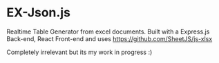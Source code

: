 # EX-Json.js

Realtime Table Generator from excel documents.
Built with a Express.js Back-end, React Front-end and uses https://github.com/SheetJS/js-xlsx

Completely irrelevant but its my work in progress :)
